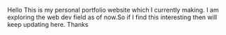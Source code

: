 Hello
This is my personal portfolio website which I currently making.
I am exploring the web dev field as of now.So if I find this interesting then will keep updating here. Thanks
